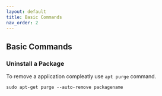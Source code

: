 ```yaml
---
layout: default
title: Basic Commands
nav_order: 2
---
```

Basic Commands
---

### Uninstall a Package

To remove a application compleatly use `apt purge` command.

```console
sudo apt-get purge --auto-remove packagename
```